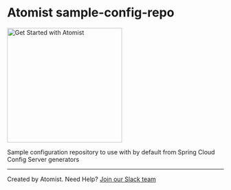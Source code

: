 # Atomist sample-config-repo

[<img src="https://images.atomist.com/button/create-project.png" width="267" alt="Get Started with Atomist"/>](https://api.atomist.com/v1/projects/generators/2b772077-ca45-4f0c-a59c-5732aec1e81d)

Sample configuration repository to use with by default from Spring Cloud Config Server generators

---
Created by Atomist. Need Help? <a href="https://join.atomist.com/">Join our Slack team</a>

